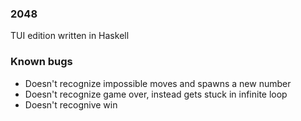 ### 2048
TUI edition written in Haskell
### Known bugs
- Doesn't recognize impossible moves and spawns a new number
- Doesn't recognize game over, instead gets stuck in infinite loop
- Doesn't recognive win
